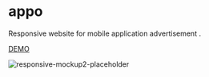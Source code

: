 # appo
Responsive website for mobile application advertisement .

[DEMO](https://appstree-io.github.io/appo/)

![responsive-mockup2-placeholder](https://user-images.githubusercontent.com/47558086/59595018-6addc800-910e-11e9-858c-02aee21a44bf.jpg)

